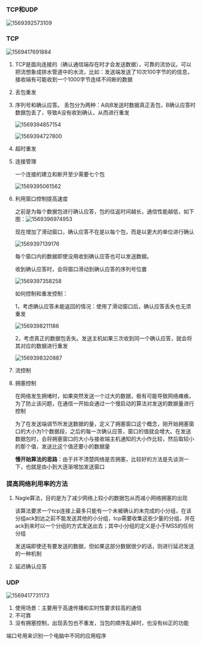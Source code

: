 ### TCP和UDP

![1569392573109](C:\Users\Administrator\AppData\Roaming\Typora\typora-user-images\1569392573109.png)

### TCP

![1569417691884](C:\Users\Administrator\AppData\Roaming\Typora\typora-user-images\1569417691884.png)

1. TCP是面向连接的（确认通信端存在时才会发送数据），可靠的流协议。可以把流想象成排水管道中的水流，比如：发送端发送了10次100字节的的信息，接收端有可能收到一个1000字节连续不间断的数据

2. 丢包重发

3. 序列号和确认应答。 丢包分为两种：A向B发送时数据真正丢包，B确认应答时数据包丢了，导致A没有收到确认，从而进行重发

   ![1569394857154](C:\Users\Administrator\AppData\Roaming\Typora\typora-user-images\1569394857154.png)

   ![1569394727800](C:\Users\Administrator\AppData\Roaming\Typora\typora-user-images\1569394727800.png)

4. 超时重发

5. 连接管理

   一个连接的建立和断开至少需要七个包

   ![1569395061562](C:\Users\Administrator\AppData\Roaming\Typora\typora-user-images\1569395061562.png)

6. 利用窗口控制提高速度

   之前是为每个数据包进行确认应答，包的往返时间越长，通信性能越低，如下图：![1569396974953](C:\Users\Administrator\AppData\Roaming\Typora\typora-user-images\1569396974953.png)

   

   现在增加了滑动窗口，确认应答不在是以每个包，而是以更大的单位进行确认

   ![1569397139176](C:\Users\Administrator\AppData\Roaming\Typora\typora-user-images\1569397139176.png)

   每个窗口内的数据即使没用收到确认应答也可以发送数据。

   收到确认应答时，会将窗口滑动到确认应答的序列号位置

   ![1569397358258](C:\Users\Administrator\AppData\Roaming\Typora\typora-user-images\1569397358258.png)

   如何控制和重发控制：

   1，考虑确认应答未能返回的情况：使用了滑动窗口后，确认应答丢失也无须重发

   ![1569398211186](C:\Users\Administrator\AppData\Roaming\Typora\typora-user-images\1569398211186.png)

   2，考虑真正的数据包丢失。发送主机如果三次收到同一个确认应答，就会将其对应的数据进行重发

   ![1569398320887](C:\Users\Administrator\AppData\Roaming\Typora\typora-user-images\1569398320887.png)

   

7. 流控制

8. 拥塞控制

   在网络发生拥堵时，如果突然发送一个过大的数据，极有可能导致网络瘫痪，为了防止该问题，在通信一开始会通过一个慢启动的算法对发送的数据量进行控制

   为了在发送端调节所发送数据的量，定义了拥塞窗口这个概念，刚开始拥塞窗口的大小为1个数据段，之后的每一次确认应答，窗口的值就会增大。在发送数据包时，会将拥塞窗口的大小与接收端主机通知的大小作比较，然后取较小的那个值，发送比这个值还要小的数据量

   **慢开始算法的思路**：由于并不清楚网络是否拥塞，比较好的方法是先谈测一下，也就是由小到大逐渐增加发送窗口

### 提高网络利用率的方法

1. Nagle算法，目的是为了减少网络上较小的数据包从而减小网络拥塞的出现

   该算法要求一个tcp连接上最多只能有一个未被确认的未完成的小分组，在该分组ack到达之前不能发送其他的小分组，tcp需要收集这些少量的分组，并在ack到来时以一个分组的方式发送出去；其中小分组的定义是小于MSS的任何分组

   发送端即使还有要发送的数据，但如果这部分数据很少的话，则进行延迟发送的一种机制

2. 延迟确认应答



### UDP

![1569417731173](C:\Users\Administrator\AppData\Roaming\Typora\typora-user-images\1569417731173.png)

1. 使用场景：主要用于高速传播和实时性要求较高的通信
2. 不可靠
3. 没有拥塞控制，出现丢包也不重发，当包的顺序乱掉时，也没有纠正的功能



端口号用来识别一个电脑中不同的应用程序